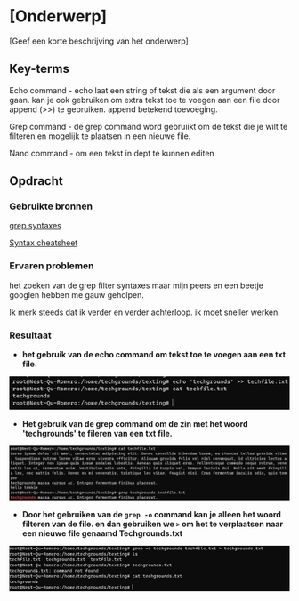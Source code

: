 # [Onderwerp]
[Geef een korte beschrijving van het onderwerp]

## Key-terms
Echo command - echo laat een string of tekst die als een argument door gaan. kan je ook gebruiken om extra tekst toe te voegen aan een file door append (>>) te gebruiken. append betekend toevoeging.

Grep command - de grep command word gebruiikt om de tekst die je wilt te filteren en mogelijk te plaatsen in een nieuwe file.

Nano command - om een tekst in dept te kunnen editen

## Opdracht
### Gebruikte bronnen
[grep syntaxes](https://www.geeksforgeeks.org/grep-command-in-unixlinux/)

[Syntax cheatsheet](https://cheatography.com/davechild/cheat-sheets/linux-command-line/)


### Ervaren problemen
het zoeken van de grep filter syntaxes maar mijn peers en een beetje googlen hebben me gauw geholpen. 

Ik merk steeds dat ik verder en verder achterloop. ik moet sneller werken.

### Resultaat

- **het gebruik van de echo command om tekst toe te voegen aan een txt file.**

![echo](/00_includes/echo-techgrounds.png)

- **Het gebruik van de grep command om de zin met het woord 'techgrounds' te fileren van een txt file.**

![grep](/00_includes/grep-command.png)

- **Door het gebruiken van de ``grep -o`` command kan je alleen het woord filteren van de file. en dan gebruiken we `>` om het te verplaatsen naar een nieuwe file genaamd Techgrounds.txt**

![grep to new file](/00_includes/grep-to-new-file.png)